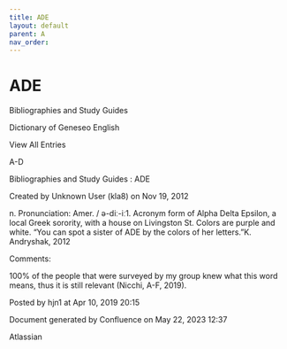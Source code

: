 ```yaml
---
title: ADE
layout: default
parent: A
nav_order:
---
```


# ADE

Bibliographies and Study Guides

Dictionary of Geneseo English

View All Entries

A-D

Bibliographies and Study Guides : ADE

Created by  Unknown User (kla8) on Nov 19, 2012

n. Pronunciation: Amer. / ə-diː-iː1. Acronym form of Alpha Delta Epsilon, a local Greek sorority, with a house on Livingston St. Colors are purple and white. “You can spot a sister of ADE by the colors of her letters.”K. Andryshak, 2012

Comments:

100% of the people that were surveyed by my group knew what this word means, thus it is still relevant (Nicchi, A-F, 2019). 

Posted by hjn1 at Apr 10, 2019 20:15

Document generated by Confluence on May 22, 2023 12:37

Atlassian
